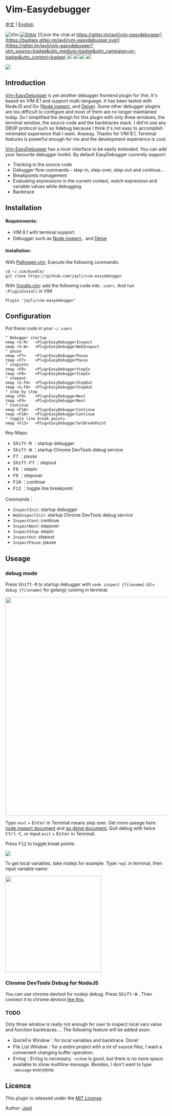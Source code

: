 # Vim-Easydebugger

[中文](README-cn.md) | [English](README.md)

![Vim](https://img.shields.io/badge/vim-awesome-brightgreen.svg) [![Gitter](https://img.shields.io/badge/gitter-join%20chat-yellowgreen.svg)](https://gitter.im/jayli/vim-easydebugger) [![Join the chat at https://gitter.im/jayli/vim-easydebugger](https://badges.gitter.im/jayli/vim-easydebugger.svg)](https://gitter.im/jayli/vim-easydebugger?utm_source=badge&utm_medium=badge&utm_campaign=pr-badge&utm_content=badge) ![](https://img.shields.io/badge/Linux-available-brightgreen.svg) ![](https://img.shields.io/badge/MacOS-available-brightgreen.svg) ![](https://img.shields.io/badge/:%20h-easydebugger-orange.svg) ![](https://img.shields.io/badge/license-MIT-blue.svg) 

![](https://raw.githubusercontent.com/jayli/jayli.github.com/master/photo/assets/vim-easydebugger.gif?t=1)

## Introduction

[Vim-EasyDebugger](https://github.com/jayli/vim-easydebugger) is yet another debugger frontend plugin for Vim. It's based on VIM 8.1 and support multi-language. It has been tested with NodeJS and Go ([Node inspect](https://nodejs.org/dist/latest-v10.x/docs/api/debugger.html), and [Delve](https://github.com/derekparker/delve)). Some other debugger plugins are too difficult to configure and most of them are no longer maintained today. So I simplified the design for this plugin with only three windows, the terminal window, the source code and the backtraces stack. I did'nt use any DBGP protocol such as Xdebug because I think it's not easy to accomplish minimalist experience that I want. Anyway, Thanks for VIM 8.1, Terminal features is powerful enough for me and the development experience is cool.

[Vim-EasyDebugger](https://github.com/jayli/vim-easydebugger) has a nicer interface to be easily extended. You can add your favourite debugger toolkit.  By default EasyDebugger currently support:

- Tracking in the source code
- Debugger flow commands - step-in, step-over, step-out and continue...
- Breakpoints management
- Evaluating expressions in the current context, watch expression and variable values while debugging.
- Backtrace

## Installation

#### Requirements: 

- VIM 8.1 with terminal support. 
- Debugger such as [Node inspect](https://nodejs.org/dist/latest-v10.x/docs/api/debugger.html)，and [Delve](https://github.com/derekparker/delve) 

#### Installation:

With [Pathogen.vim](https://github.com/tpope/vim-pathogen), Execute the following commands:

	cd ~/.vim/bundle/
	git clone https://github.com/jayli/vim-easydebugger

With [Vundle.vim](https://github.com/VundleVim/Vundle.vim): add the following code into `.vimrc`. And run `:PluginInstall` in VIM

	Plugin 'jayli/vim-easydebugger'
	
## Configuration

Put these code in your `~/.vimrc`

	" Debugger startup
	nmap <S-R>   <Plug>EasyDebuggerInspect
	nmap <S-W>   <Plug>EasyDebuggerWebInspect
	" pause
	nmap <F7>    <Plug>EasyDebuggerPause
	tmap <F7>    <Plug>EasyDebuggerPause
	" stepinto
	nmap <F8>    <Plug>EasyDebuggerStepIn
	tmap <F8>    <Plug>EasyDebuggerStepIn
	" stepout
	nmap <S-F8>  <Plug>EasyDebuggerStepOut
	tmap <S-F8>  <Plug>EasyDebuggerStepOut
	" step by step
	nmap <F9>    <Plug>EasyDebuggerNext
	tmap <F9>    <Plug>EasyDebuggerNext
	" Continue
	nmap <F10>   <Plug>EasyDebuggerContinue
	tmap <F10>   <Plug>EasyDebuggerContinue
	" toggle line break points
	nmap <F12>   <Plug>EasyDebuggerSetBreakPoint

Key-Maps:

- <kbd>Shift-R</kbd> ：startup debugger
- <kbd>Shift-W</kbd> ：startup Chrome DevTools debug service
- <kbd>F7</kbd> ：pause
- <kbd>Shift-F7</kbd> ：stepout
- <kbd>F8</kbd> ：stepin
- <kbd>F9</kbd> ：stepover
- <kbd>F10</kbd> ：continue
- <kbd>F12</kbd> ：toggle line breakpoint

Commands：

- `InspectInit`: startup debugger
- `WebInspectInit`: startup Chrome DevTools debug service
- `InspectCont`: continue
- `InspectNext`: stepover
- `InspectStep`: stepin
- `InspectOut`: stepout
- `InspectPause`: pause

## Useage

### debug mode

Press <kbd>Shift-R</kbd> to startup debugger with `node inspect {filename}` (`dlv debug {filename}` for golang) running in terminal.

<img src="https://gw.alicdn.com/tfs/TB1Lq2umRLoK1RjSZFuXXXn0XXa-2022-1232.jpg" width=680>

Type `next` + <kbd>Enter</kbd> in Terminal means step over. Get more useage here: [node inspect document](https://nodejs.org/dist/latest-v10.x/docs/api/debugger.html) and [go delve document](https://github.com/derekparker/delve/tree/master/Documentation/cli). Quit debug with twice <kbd>Ctrl-C</kbd>, or input `exit` + <kbd>Enter</kbd> in Terminal.

Press <kbd>F12</kbd> to toggle break points:

![](https://raw.githubusercontent.com/jayli/jayli.github.com/master/photo/assets/vim-easydebugger-breakpoint.gif)

To get local variables, take nodejs for example. Type `repl` in terminal, then input variable name:

<img src="https://gw.alicdn.com/tfs/TB19_bymHrpK1RjSZTEXXcWAVXa-554-364.png" width=300>

### Chrome DevTools Debug for NodeJS

You can use chrome devtool for nodejs debug. Press <kbd>Shift-W</kbd> . Then connect it to chrome devtool [like this](https://gw.alicdn.com/tfs/TB1ci.QegHqK1RjSZJnXXbNLpXa-1414-797.png).

### TODO

Only three window is really not enough for user to inspect local vars value and function backtraces.... The following feature will be added soon:

- QuickFix Window：for local variables and backtrace. Done!
- File List Window：for a entire project with a lot of source files, I want a convenient changing buffer operation.
- Errlog：Errlog is necessary. `:echom` is good, but there is no more space available to show multiline message. Besides, I don't want to type `:message` everytime.

## Licence

This plugin is released under the [MIT License](https://github.com/jayli/vim-easydebugger/blob/master/LICENSE).

Author: [Jayli](http://jayli.github.io/)


